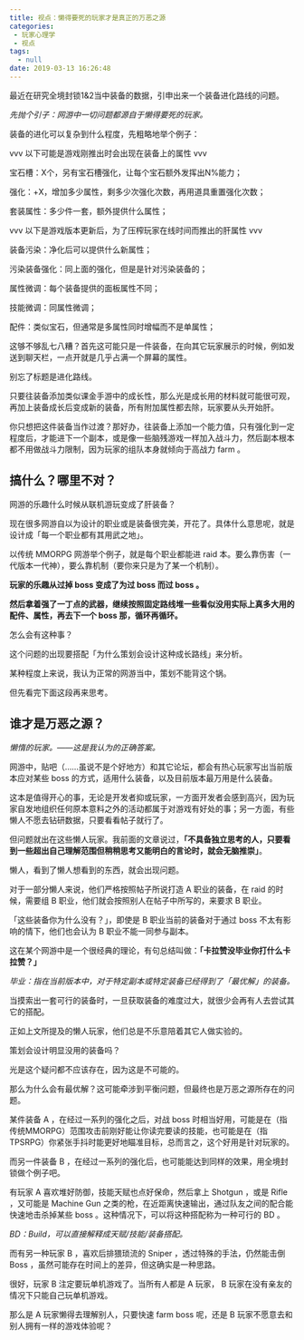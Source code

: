 ```yaml
---
title: 视点：懒得要死的玩家才是真正的万恶之源
categories:
 - 玩家心理学
 - 视点
tags:
  - null
date: 2019-03-13 16:26:48
---
```


最近在研究全境封锁1&2当中装备的数据，引申出来一个装备进化路线的问题。

_先抛个引子：网游中一切问题都源自于懒得要死的玩家。_

装备的进化可以复杂到什么程度，先粗略地举个例子：

vvv 以下可能是游戏刚推出时会出现在装备上的属性 vvv

宝石槽：X个，另有宝石槽强化，让每个宝石额外发挥出N%能力；

强化：+X，增加多少属性，剩多少次强化次数，再用道具重置强化次数；

套装属性：多少件一套，额外提供什么属性；

vvv 以下是游戏版本更新后，为了压榨玩家在线时间而推出的肝属性 vvv

装备污染：净化后可以提供什么新属性；

污染装备强化：同上面的强化，但是是针对污染装备的；

属性微调：每个装备提供的面板属性不同；

技能微调：同属性微调；

配件：类似宝石，但通常是多属性同时增幅而不是单属性；

这够不够乱七八糟？首先这可能只是一件装备，在向其它玩家展示的时候，例如发送到聊天栏，一点开就是几乎占满一个屏幕的属性。

别忘了标题是进化路线。

只要往装备添加类似课金手游中的成长性，那么光是成长用的材料就可能很可观，再加上装备成长后变成新的装备，所有附加属性都去除，玩家要从头开始肝。

你只想把这件装备当作过渡？那好办，往装备上添加一个能力值，只有强化到一定程度后，才能进下一个副本，或是像一些脑残游戏一样加入战斗力，然后副本根本都不用做战斗力限制，因为玩家的组队本身就倾向于高战力 farm 。

**搞什么？哪里不对？**
-------------

网游的乐趣什么时候从联机游玩变成了肝装备？

现在很多网游自以为设计的职业或是装备很完美，开花了。具体什么意思呢，就是设计成「每一个职业都有其用武之地」。

以传统 MMORPG 网游举个例子，就是每个职业都能进 raid 本。要么靠伤害（一代版本一代神），要么靠机制（要你来只是为了某一个机制）。

**玩家的乐趣从过掉 boss 变成了为过 boss 而过 boss 。**

**然后拿着强了一丁点的武器，继续按照固定路线堆一些看似没用实际上真多大用的配件、属性，再去下一个 boss 那，循环再循环。**

怎么会有这种事？

这个问题的出现要搭配「为什么策划会设计这种成长路线」来分析。

某种程度上来说，我认为正常的网游当中，策划不能背这个锅。

但先看完下面这段再来思考。

谁才是万恶之源？
--------

_懒惰的玩家。——这是我认为的正确答案。_

网游中，贴吧（……虽说不是个好地方）和其它论坛，都会有热心玩家写出当前版本应对某些 boss 的方式，适用什么装备，以及目前版本最万用是什么装备。

这本是值得开心的事，无论是开发者抑或玩家，一方面开发者会感到高兴，因为玩家自发地组织任何原本意料之外的活动都属于对游戏有好处的事；另一方面，有些懒人不愿去钻研数据，只要看看帖子就行了。

但问题就出在这些懒人玩家。我前面的文章说过，**「不具备独立思考的人，只要看到一些超出自己理解范围但稍稍思考又能明白的言论时，就会无脑推崇」**。

懒人，看到了懒人想看到的东西，就会出现问题。

对于一部分懒人来说，他们严格按照帖子所说打造 A 职业的装备，在 raid 的时候，需要组 B 职业，他们就会按照别人在帖子中所写的，来要求 B 职业。

「这些装备你为什么没有？」，即使是 B 职业当前的装备对于通过 boss 不太有影响的情下，他们也会认为 B 职业不能一同参与副本。

这在某个网游中是一个很经典的理论，有句总结叫做：**「卡拉赞没毕业你打什么卡拉赞？」**

_毕业：指在当前版本中，对于特定副本或特定装备已经得到了「最优解」的装备。_

当摸索出一套可行的装备时，一旦获取装备的难度过大，就很少会再有人去尝试其它的搭配。

正如上文所提及的懒人玩家，他们总是不乐意陪着其它人做实验的。

策划会设计明显没用的装备吗？

光是这个疑问都不应该存在，因为这是不可能的。

那么为什么会有最优解？这可能牵涉到平衡问题，但最终也是万恶之源所存在的问题。

某件装备 A ，在经过一系列的强化之后，对战 boss 时相当好用，可能是在（指传统MMORPG）范围攻击前刚好能让你读完要读的技能，也可能是在（指TPSRPG）你紧张手抖时能更好地瞄准目标，总而言之，这个好用是针对玩家的。

而另一件装备 B ，在经过一系列的强化后，也可能能达到同样的效果，用全境封锁做个例子吧。

有玩家 A 喜欢堆好防御，技能天赋也点好保命，然后拿上 Shotgun ，或是 Rifle ，又可能是 Machine Gun 之类的枪，在近距离快速输出，通过队友之间的配合能快速地击杀掉某些 boss 。这种情况下，可以将这种搭配称为一种可行的 BD 。 

_BD：Build，可以直接解释成天赋/技能/装备搭配。_

而有另一种玩家 B ，喜欢后排猥琐流的 Sniper ，透过特殊的手法，仍然能击倒 Boss ，虽然可能存在时间上的差异，但这确实是一种思路。

很好，玩家 B 注定要玩单机游戏了。当所有人都是 A 玩家， B 玩家在没有亲友的情况下只能自己玩单机游戏。

那么是 A 玩家懒得去理解别人，只要快速 farm boss 呢，还是 B 玩家不愿意去和别人拥有一样的游戏体验呢？